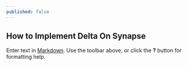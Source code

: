 ```yaml
---
published: false
---
```

## How to Implement Delta On Synapse

Enter text in [Markdown](http://daringfireball.net/projects/markdown/). Use the toolbar above, or click the **?** button for formatting help.
